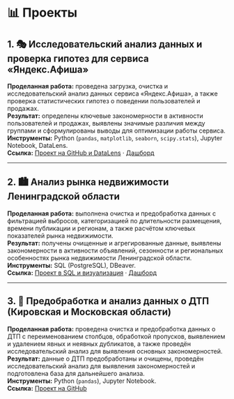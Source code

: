 # 📊 Проекты
## 1. 🎭 Исследовательский анализ данных и проверка гипотез для сервиса «Яндекс.Афиша»
**Проделанная работа:** проведена загрузка, очистка и исследовательский анализ данных сервиса «Яндекс.Афиша», а также проверка статистических гипотез о поведении пользователей и продажах.  
**Результат:** определены ключевые закономерности в активности пользователей и продажах, выявлены значимые различия между группами и сформулированы выводы для оптимизации работы сервиса.  
**Инструменты:** Python (`pandas`, `matplotlib`, `seaborn`, `scipy.stats`), Jupyter Notebook, DataLens.  
**Ссылка:** [Проект на GitHub и DataLens](https://surl.li/uvvgxd) · [Дашборд](https://datalens.ru/uuss1t94i7z6f-yandeks-afisha)

---

## 2. 🏙️ Анализ рынка недвижимости Ленинградской области
**Проделанная работа:** выполнена очистка и предобработка данных с фильтрацией выбросов, категоризацией по длительности размещения, времени публикации и регионам, а также расчётом ключевых показателей рынка недвижимости.  
**Результат:** получены очищенные и агрегированные данные, выявлены закономерности в активности объявлений, сезонности и региональных особенностях рынка недвижимости Ленинградской области.  
**Инструменты:** SQL (PostgreSQL), DBeaver.  
**Ссылка:** [Проект в SQL и визуализация](https://surl.lt/kswgpe) · [Дашборд](https://surl.li/kmdwjn)

---

## 3. 🚗 Предобработка и анализ данных о ДТП (Кировская и Московская области)
**Проделанная работа:** проведена очистка и предобработка данных о ДТП с переименованием столбцов, обработкой пропусков, выявлением и удалением явных и неявных дубликатов, а также проведён исследовательский анализ для выявления основных закономерностей.  
**Результат:** данные о ДТП предобработаны и очищены, проведён исследовательский анализ для выявления закономерностей и подготовлена база для дальнейшего анализа.  
**Инструменты:** Python (`pandas`), Jupyter Notebook.  
**Ссылка:** [Проект на GitHub](https://surl.li/vdhspi)
